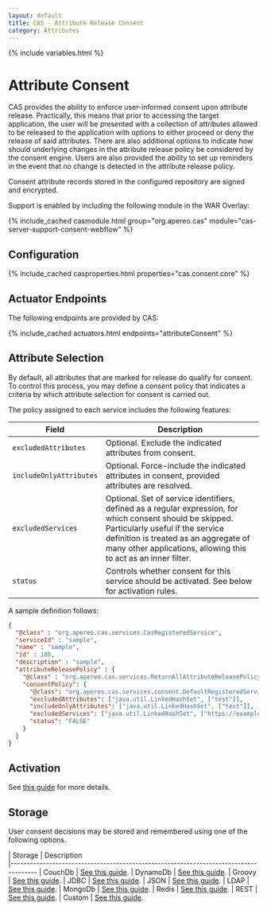 ```yaml
---
layout: default
title: CAS - Attribute Release Consent
category: Attributes
---
```


{% include variables.html %}

# Attribute Consent

CAS provides the ability to enforce user-informed consent upon attribute release. Practically, this 
means that prior to accessing the target application, the user will be presented with a 
collection of attributes allowed to be released to the application with 
options to either proceed or deny the release of said attributes. There are also additional options to 
indicate how should underlying changes in the attribute release policy be considered by the consent 
engine. Users are also provided the ability to set up reminders in the event 
that no change is detected in the attribute release policy.

Consent attribute records stored in the configured repository are signed and encrypted.

Support is enabled by including the following module in the WAR Overlay:

{% include_cached casmodule.html group="org.apereo.cas" module="cas-server-support-consent-webflow" %}
      
## Configuration

{% include_cached casproperties.html properties="cas.consent.core" %}

## Actuator Endpoints
      
The following endpoints are provided by CAS:

{% include_cached actuators.html endpoints="attributeConsent" %}

## Attribute Selection

By default, all attributes that are marked for release do qualify for consent. To control this process, you 
may define a consent policy that indicates a criteria by which attribute selection for consent is carried out.

The policy assigned to each service includes the following features:

| Field                   | Description                                                                                                                                                                                                                                               |
|-------------------------|--------------------------------------------------------------------------|
| `excludedAttributes`    | Optional. Exclude the indicated attributes from consent.                                                                                                                                                                                                  |
| `includeOnlyAttributes` | Optional. Force-include the indicated attributes in consent, provided attributes are resolved.                                                                                                                                                            |
| `excludedServices`      | Optional. Set of service identifiers, defined as a regular expression, for which consent should be skipped. Particularly useful if the service definition is treated as an aggregate of many other applications, allowing this to act as an inner filter. |
| `status`                | Controls whether consent for this service should be activated. See below for activation rules.                                                                                                                                                            |

A sample definition follows:

```json
{
  "@class" : "org.apereo.cas.services.CasRegisteredService",
  "serviceId" : "sample",
  "name" : "sample",
  "id" : 100,
  "description" : "sample",
  "attributeReleasePolicy" : {
    "@class" : "org.apereo.cas.services.ReturnAllAttributeReleasePolicy",
    "consentPolicy": {
      "@class": "org.apereo.cas.services.consent.DefaultRegisteredServiceConsentPolicy",
      "excludedAttributes": ["java.util.LinkedHashSet", ["test"]],
      "includeOnlyAttributes": ["java.util.LinkedHashSet", ["test"]],
      "excludedServices": ["java.util.LinkedHashSet", ["https://example.*"]],
      "status": "FALSE"
    }
  }
}
```

## Activation

See [this guide](Attribute-Release-Consent-Activation.html) for more details.

## Storage

User consent decisions may be stored and remembered using one of the following options.

| Storage          | Description                                         
|--------------------------------------------------------------------------------------
| CouchDb          | [See this guide](Attribute-Release-Consent-Storage-CouchDb.html).
| DynamoDb         | [See this guide](Attribute-Release-Consent-Storage-DynamoDb.html).
| Groovy           | [See this guide](Attribute-Release-Consent-Storage-Groovy.html).
| JDBC             | [See this guide](Attribute-Release-Consent-Storage-JDBC.html).
| JSON             | [See this guide](Attribute-Release-Consent-Storage-JSON.html).
| LDAP             | [See this guide](Attribute-Release-Consent-Storage-LDAP.html).
| MongoDb          | [See this guide](Attribute-Release-Consent-Storage-MongoDb.html).
| Redis            | [See this guide](Attribute-Release-Consent-Storage-Redis.html).
| REST             | [See this guide](Attribute-Release-Consent-Storage-REST.html).
| Custom           | [See this guide](Attribute-Release-Consent-Storage-Custom.html).
